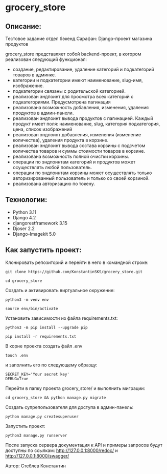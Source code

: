 # grocery_store

## Описание:
Тестовое задание отдел бэкенд Сарафан:
Django-проект магазина продуктов 

grocery_store представляет собой backend-проект, в котором реализован следующий функционал:
- создание, редактирование, удаление категорий и подкатегорий товаров в админке.
- категории и подкатегории имеют наименование, slug-имя, изображение.
- подкатегории связаны с родительской категорией.
- реализован эндпоинт для просмотра всех категорий с подкатегориями. Предусмотрена пагинация
- реализована возможность добавления, изменения, удаления продуктов в админ-панели.
- реализован эндпоинт вывода продуктов с пагинацией. Каждый продукт имеет поля: наименование, slug, категория подкатегория, цена, список изображений
- реализован эндпоинт добавления, изменения (изменение количества), удаления продукта в корзине.
- реализован эндпоинт вывода  состава корзины с подсчетом количества товаров и суммы стоимости товаров в корзине.
- реализована возможность полной очистки корзины.
- операции по эндпоинтам категорий и продуктов может осуществлять любой пользователь.
- операции по эндпоинтам корзины может осуществлять только авторизированный пользователь и только со своей корзиной.
- реализована авторизацию по токену.

## Технологии:
- Python 3.11
- Django 4.2
- djangorestframework 3.15
- Djoser 2.2
- Django-Imagekit 5.0

## Как запустить проект:
Клонировать репозиторий и перейти в него в командной строке:
```
git clone https://github.com/KonstantinSKS/grocery_store.git
```
```
cd grocery_store
```
Cоздать и активировать виртуальное окружение:
```
python3 -m venv env
```
```
source env/bin/activate
```
Установить зависимости из файла requirements.txt:
```
python3 -m pip install --upgrade pip
```
```
pip install -r requirements.txt
```
В корне проекта создать файл .env
```
touch .env
```
и заполнить его по следующему образцу:
```
SECRET_KEY='Your secret key'
DEBUG=True
```
Перейти в папку проекта grocery_store/ и выполнить миграции:
```
cd grocery_store && python manage.py migrate
```
Создать супрепользователя для доступа в админ-панель:
```
python manage.py createsuperuser
```
Запустить проект:
```
python3 manage.py runserver
```

После запуска сервера документация к API и примеры запросов будут доступны по ссылкам:
http://127.0.0.1:8000/redoc/
и
http://127.0.0.1:8000/swagger/



Автор: Стеблев Константин